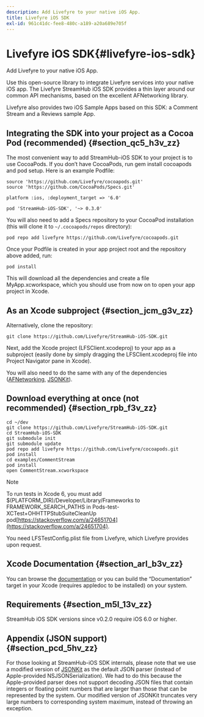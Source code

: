 ```yaml
---
description: Add Livefyre to your native iOS App.
title: Livefyre iOS SDK
exl-id: 961c41dc-fee8-480c-a189-a20a689e705f
---
```

# Livefyre iOS SDK{#livefyre-ios-sdk}

Add Livefyre to your native iOS App.

Use this open-source library to integrate Livefyre services into your native iOS app. The Livefyre StreamHub iOS SDK provides a thin layer around our common API mechanisms, based on the excellent AFNetworking library.

Livefyre also provides two iOS Sample Apps based on this SDK: a Comment Stream and a Reviews sample App.

## Integrating the SDK into your project as a Cocoa Pod (recommended) {#section_qc5_h3v_zz}

The most convenient way to add StreamHub-iOS SDK to your project is to use CocoaPods. If you don’t have CocoaPods, run gem install cocoapods and pod setup. Here is an example Podfile:

```
source 'https://github.com/Livefyre/cocoapods.git' 
source 'https://github.com/CocoaPods/Specs.git' 
  
platform :ios, :deployment_target => '6.0' 
  
pod 'StreamHub-iOS-SDK', '~> 0.3.0'
```

You will also need to add a Specs repository to your CocoaPod installation (this will clone it to `~/.cocoapods/repos` directory):

```
pod repo add livefyre https://github.com/Livefyre/cocoapods.git
```

Once your Podfile is created in your app project root and the repository above added, run:

```
pod install
```

This will download all the dependencies and create a file MyApp.xcworkspace, which you should use from now on to open your app project in Xcode.

## As an Xcode subproject {#section_jcm_g3v_zz}

Alternatively, clone the repository:

```
git clone https://github.com/Livefyre/StreamHub-iOS-SDK.git 

```

Next, add the Xcode project (LFSClient.xcodeproj) to your app as a subproject (easily done by simply dragging the LFSClient.xcodeproj file into Project Navigator pane in Xcode).

You will also need to do the same with any of the dependencies ([AFNetworking](https://github.com/AFNetworking/AFNetworking), [JSONKit](https://github.com/escherba/JSONKit)).

## Download everything at once (not recommended) {#section_rpb_f3v_zz}

```
cd ~/dev 
git clone https://github.com/Livefyre/StreamHub-iOS-SDK.git 
cd StreamHub-iOS-SDK 
git submodule init 
git submodule update 
pod repo add livefyre https://github.com/Livefyre/cocoapods.git 
pod install 
cd examples/CommentStream 
pod install 
open CommentStream.xcworkspace
```

>[!NOTE]
>
>To run tests in Xcode 6, you must add $(PLATFORM_DIR)/Developer/Library/Frameworks to FRAMEWORK_SEARCH_PATHS in Pods-test-XCTest+OHHTTPStubSuiteCleanUp pod[https://stackoverflow.com/a/24651704](https://stackoverflow.com/a/24651704).

You need LFSTestConfig.plist file from Livefyre, which Livefyre provides upon request.

## Xcode Documentation {#section_arl_b3v_zz}

You can browse the [documentation](https://livefyre.github.com/StreamHub-iOS-SDK/) or you can build the “Documentation” target in your Xcode (requires appledoc to be installed) on your system.

## Requirements {#section_m5l_13v_zz}

StreamHub iOS SDK versions since v0.2.0 require iOS 6.0 or higher.

## Appendix (JSON support) {#section_pcd_5hv_zz}

For those looking at StreamHub-iOS SDK internals, please note that we use a modified version of [JSONKit](https://github.com/escherba/JSONKit) as the default JSON parser (instead of Apple-provided NSJSONSerialization). We had to do this because the Apple-provided parser does not support decoding JSON files that contain integers or floating point numbers that are larger than those that can be represented by the system. Our modified version of JSONKit truncates very large numbers to corresponding system maximum, instead of throwing an exception.
